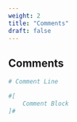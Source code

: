 ```yaml
---
weight: 2
title: "Comments"
draft: false
---
```

## Comments
```nim
# Comment Line
```
```nim
#[
    Comment Block
]#
```